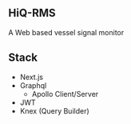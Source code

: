 ## HiQ-RMS

A Web based vessel signal monitor

## Stack

- Next.js
- Graphql
  - Apollo Client/Server
- JWT
- Knex (Query Builder)
